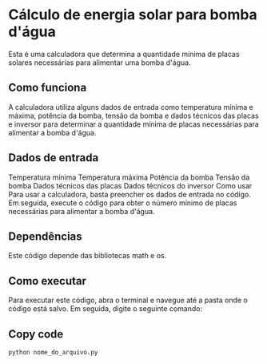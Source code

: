 # Cálculo de energia solar para bomba d'água
Esta é uma calculadora que determina a quantidade mínima de placas solares necessárias para alimentar uma bomba d'água.

## Como funciona
A calculadora utiliza alguns dados de entrada como temperatura mínima e máxima, potência da bomba, tensão da bomba e dados técnicos das placas e inversor para determinar a quantidade mínima de placas necessárias para alimentar a bomba d'água.

## Dados de entrada
Temperatura mínima
Temperatura máxima
Potência da bomba
Tensão da bomba
Dados técnicos das placas
Dados técnicos do inversor
Como usar
Para usar a calculadora, basta preencher os dados de entrada no código. Em seguida, execute o código para obter o número mínimo de placas necessárias para alimentar a bomba d'água.

## Dependências
Este código depende das bibliotecas math e os.

## Como executar
Para executar este código, abra o terminal e navegue até a pasta onde o código está salvo. Em seguida, digite o seguinte comando:

## Copy code

``` python nome_do_arquivo.py ```

